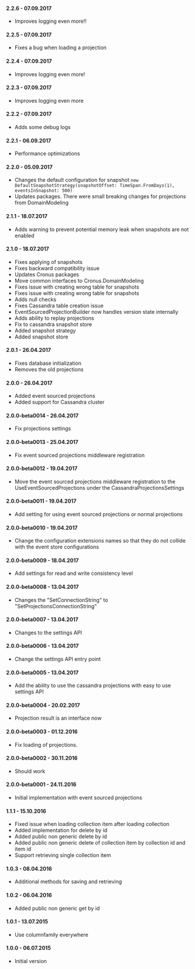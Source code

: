#### 2.2.6 - 07.09.2017
* Improves logging even more!!

#### 2.2.5 - 07.09.2017
* Fixes a bug when loading a projection

#### 2.2.4 - 07.09.2017
* Improves logging even more!

#### 2.2.3 - 07.09.2017
* Improves logging even more

#### 2.2.2 - 07.09.2017
* Adds some debug logs

#### 2.2.1 - 06.09.2017
* Performance optimizations

#### 2.2.0 - 05.09.2017
* Changes the default configuration for snapshot `new DefaultSnapshotStrategy(snapshotOffset: TimeSpan.FromDays(1), eventsInSnapshot: 500)`
* Updates packages. There were small breaking changes for projections from DomainModeling

#### 2.1.1 - 18.07.2017
* Adds warning to prevent potential memory leak when snapshots are not enabled

#### 2.1.0 - 18.07.2017
* Fixes applying of snapshots
* Fixes backward compatibility issue
* Updates Cronus packages
* Move common interfaces to Cronus.DomainModeling
* Fixes issue with creating wrong table for snapshots
* Fixes issue with creating wrong table for snapshots
* Adds null checks
* Fixes Cassandra table creation issue
* EventSourcedProjectionBuilder now handles version state internally
* Adds ability to replay projections
* Fix to cassandra snapshot store
* Added snapshot strategy
* Added snapshot store

#### 2.0.1 - 26.04.2017
* Fixes database initialization
* Removes the old projections

#### 2.0.0 - 26.04.2017
* Added event sourced projections
* Added support for Cassandra cluster

#### 2.0.0-beta0014 - 26.04.2017
* Fix projections settings

#### 2.0.0-beta0013 - 25.04.2017
* Fix event sourced projections middleware registration

#### 2.0.0-beta0012 - 19.04.2017
* Move the event sourced projections middleware registration to the UseEventSourcedProjections under the CassandraProjectionsSettings

#### 2.0.0-beta0011 - 19.04.2017
* Add setting for using event sourced projections or normal projections

#### 2.0.0-beta0010 - 19.04.2017
* Change the configuration extensions names so that they do not collide with the event store configurations

#### 2.0.0-beta0009 - 18.04.2017
* Add settings for read and write consistency level

#### 2.0.0-beta0008 - 13.04.2017
* Changes the "SetConnectionString" to "SetProjectionsConnectionString"

#### 2.0.0-beta0007 - 13.04.2017
* Changes to the settings API

#### 2.0.0-beta0006 - 13.04.2017
* Change the settings API entry point

#### 2.0.0-beta0005 - 13.04.2017
* Add the ability to use the cassandra projections with easy to use settings API

#### 2.0.0-beta0004 - 20.02.2017
* Projection result is an interface now

#### 2.0.0-beta0003 - 01.12.2016
* Fix loading of projections.

#### 2.0.0-beta0002 - 30.11.2016
* Should work

#### 2.0.0-beta0001 - 24.11.2016
* Initial implementation with event sourced projections

#### 1.1.1 - 15.10.2016
* Fixed issue when loading collection item after loading collection
* Added implementation for delete by id
* Added public non generic delete by id
* Added public non generic delete of collection item by collection id and item id
* Support retrieving single collection item

#### 1.0.3 - 08.04.2016
* Additional methods for saving and retrieving

#### 1.0.2 - 06.04.2016
* Added public non generic get by id

#### 1.0.1 - 13.07.2015
* Use columnfamily everywhere

#### 1.0.0 - 06.07.2015
* Initial version
